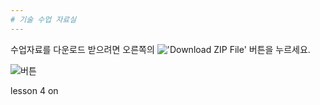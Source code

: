 ```yaml
---
# 기술 수업 자료실
---
```



수업자료를 다운로드 받으려면 오른쪽의 !['Download ZIP File'](https://github.com/mtinet/tech/blob/master/button.png) 버튼을 누르세요. 

![버튼](https://github.com/mtinet/tech/blob/master/button.png "sdgsdgsdggf1")


lesson 4 on
